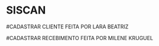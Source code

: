 # SISCAN

#CADASTRAR CLIENTE FEITA POR LARA BEATRIZ

#CADASTRAR RECEBIMENTO FEITA POR MILENE KRUGUEL
